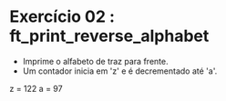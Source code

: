 # Exercício 02 : ft_print_reverse_alphabet

* Imprime o alfabeto de traz para frente.
* Um contador inicia em 'z' e é decrementado até 'a'.

z = 122
a = 97
